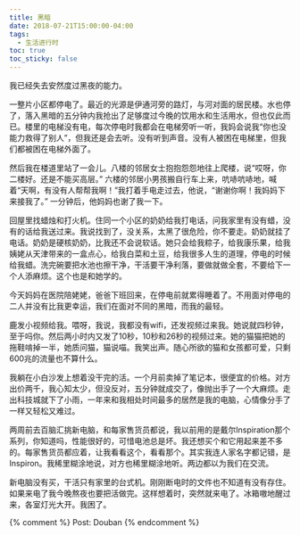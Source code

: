 ```yaml
---
title: 黑暗
date: 2018-07-21T15:00:00-04:00
tags:
  - 生活进行时
toc: true
toc_sticky: false
---
```


我已经失去安然度过黑夜的能力。

<!--more-->

一整片小区都停电了。最近的光源是伊通河旁的路灯，与河对面的居民楼。水也停了，落入黑暗的五分钟内我抢出了足够度过今晚的饮用水和生活用水，但也仅此而已。楼里的电梯没有电，每次停电时我都会在电梯旁听一听，我妈会说我“你也没能力救得了别人”，但我还是会去听。没有听到声音。没有人被困在电梯里，但我们都被困在电梯外面了。

然后我在楼道里站了一会儿。八楼的邻居女士抱抱怨怨地往上爬楼，说“哎呀，你二楼好。还是不能买高层。” 六楼的邻居小男孩搬自行车上来，吭哧吭哧地，喊着“天啊，有没有人帮帮我啊！”我打着手电走过去，他说，“谢谢你啊！我妈妈下来接我了。” 一分钟后，他妈妈也谢了我一下。

回屋里找蜡烛和打火机。住同一个小区的奶奶给我打电话，问我家里有没有蜡，没有的话给我送过来。我说找到了，没关系，太黑了很危险，你不要走。奶奶就挂了电话。奶奶是硬核奶奶，比我还不会说软话。她只会给我粽子，给我康乐果，给我姨姥从天津带来的一盒点心，给我白菜和土豆，给我很多人生的道理，停电的时候给我蜡。洗完碗要把水池也擦干净，干活要干净利落，要做就做全套，不要给下一个人添麻烦。这个也是和她学的。

今天妈妈在医院陪姥姥，爸爸下班回来，在停电前就累得睡着了。不用面对停电的二人并没有比我更幸运，我们在面对不同的黑暗，而我的最轻。

鹿发小视频给我。喂呀，我说，我都没有wifi，还发视频过来我。她说就四秒钟，至于吗你。然后两小时内又发了10秒，10秒和26秒的视频过来。她的猫猫把她的拖鞋啃掉一半，她质问猫，猫说喵。我笑出声。随心所欲的猫和女孩都可爱，只剩600兆的流量也不算什么。

我躺在小白沙发上想着没干完的活。一个月前卖掉了笔记本，很便宜的价格。对方出价两千，我心知太少，但没反对，五分钟就成交了，像抛出手了一个大麻烦。走出科技城就下了小雨，一年来和我相处时间最多的居然是我的电脑，心情像分手了一样又轻松又难过。

两周前去百脑汇挑新电脑，和每家售货员都说，我以前用的是戴尔Inspiration那个系列，你知道吗，性能很好的，可惜电池总是坏。我还想买个和它用起来差不多的。每家售货员都应着，让我看看这个，看看那个。其实我连人家名字都记错，是Inspiron。我稀里糊涂地说，对方也稀里糊涂地听。两边都以为我们在交流。

新电脑没有买，干活只有家里的台式机。刚刚断电时的文件也不知道有没有存住。如果来电了我今晚熬夜也要把活做完。这样想着时，突然就来电了。冰箱嗷地醒过来，各室灯光大开。我困了。

{% comment %}
Post: Douban
{% endcomment %}